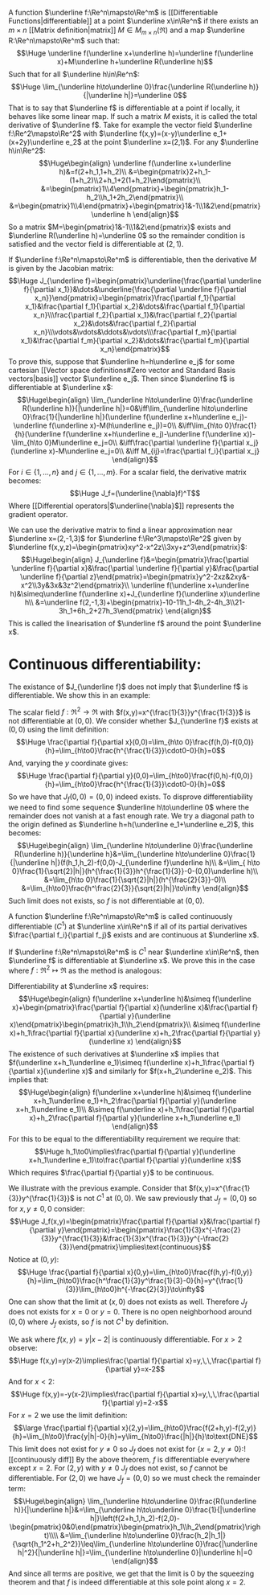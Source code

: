 A function $\underline f:\Re^n\mapsto\Re^m$ is [[Differentiable Functions|differentiable]] at a point $\underline x\in\Re^n$ if there exists an $m\times n$ [[Matrix definition|matrix]] $M\in M_{m\times n}(\Re)$ and a map $\underline R:\Re^n\mapsto\Re^m$ such that:$$\Huge \underline f(\underline x+\underline h)=\underline f(\underline x)+M\underline h+\underline R(\underline h)$$Such that for all $\underline h\in\Re^n$:$$\Huge \lim_{\underline h\to\underline 0}\frac{\underline R(\underline h)}{|\underline h|}=\underline 0$$That is to say that $\underline f$ is differentiable at a point if locally, it behaves like some linear map. If such a matrix $M$ exists, it is called the total derivative of $\underline f$. Take for example the vector field $\underline f:\Re^2\mapsto\Re^2$ with $\underline f(x,y)=(x-y)\underline e_1+(x+2y)\underline e_2$ at the point $\underline x=(2,1)$. For any $\underline h\in\Re^2$:$$\Huge\begin{align} 
\underline f(\underline x+\underline h)&=f(2+h_1,1+h_2)\\
&=\begin{pmatrix}2+h_1-(1+h_2)\\2+h_1+2(1+h_2)\end{pmatrix}\\
&=\begin{pmatrix}1\\4\end{pmatrix}+\begin{pmatrix}h_1-h_2\\h_1+2h_2\end{pmatrix}\\
&=\begin{pmatrix}1\\4\end{pmatrix}+\begin{pmatrix}1&-1\\1&2\end{pmatrix}\underline h
\end{align}$$So a matrix $M=\begin{pmatrix}1&-1\\1&2\end{pmatrix}$ exists and $\underline R(\underline h)=\underline 0$ so the remainder condition is satisfied and the vector field is differentiable at $(2,1)$.

If $\underline f:\Re^n\mapsto\Re^m$ is differentiable, then the derivative $M$ is given by the Jacobian matrix:$$\Huge J_{\underline f}=\begin{pmatrix}\underline{\frac{\partial \underline f}{\partial x_1}}&\dots&\underline{\frac{\partial \underline f}{\partial x_n}}\end{pmatrix}=\begin{pmatrix}\frac{\partial f_1}{\partial x_1}&\frac{\partial f_1}{\partial x_2}&\dots&\frac{\partial f_1}{\partial x_n}\\\frac{\partial f_2}{\partial x_1}&\frac{\partial f_2}{\partial x_2}&\dots&\frac{\partial f_2}{\partial x_n}\\\vdots&\vdots&\ddots&\vdots\\\frac{\partial f_m}{\partial x_1}&\frac{\partial f_m}{\partial x_2}&\dots&\frac{\partial f_m}{\partial x_n}\end{pmatrix}$$To prove this, suppose that $\underline h=h\underline e_j$ for some cartesian [[Vector space definitions#Zero vector and Standard Basis vectors|basis]] vector $\underline e_j$. Then since $\underline f$ is differentiable at $\underline x$:$$\Huge\begin{align}
\lim_{\underline h\to\underline 0}\frac{\underline R(\underline h)}{|\underline h|}=0&\iff\lim_{\underline h\to\underline 0}\frac{1}{|\underline h|}(\underline f(\underline x+h\underline e_j)-\underline f(\underline x)-M(h\underline e_j))=0\\
&\iff\lim_{h\to 0}\frac{1}{h}(\underline f(\underline x+h\underline e_j)-\underline f(\underline x))-\lim_{h\to 0}M\underline e_j=0\\
&\iff\frac{\partial \underline f}{\partial x_j}(\underline x)-M\underline e_j=0\\
&\iff M_{ij}=\frac{\partial f_i}{\partial x_j}
\end{align}$$For $i\in\{1,\dots,n\}$ and $j\in\{1,\dots,m\}$. For a scalar field, the derivative matrix becomes:$$\Huge J_f=(\underline{\nabla}f)^T$$Where [[Differential operators|$\underline{\nabla}$]] represents the gradient operator. 

We can use the derivative matrix to find a linear approximation near $\underline x=(2,-1,3)$ for $\underline f:\Re^3\mapsto\Re^2$ given by $\underline f(x,y,z)=\begin{pmatrix}xy^2-x^2z\\3xy+z^3\end{pmatrix}$:$$\Huge\begin{align}
J_{\underline f}&=\begin{pmatrix}\frac{\partial \underline f}{\partial x}&\frac{\partial \underline f}{\partial y}&\frac{\partial \underline f}{\partial z}\end{pmatrix}=\begin{pmatrix}y^2-2xz&2xy&-x^2\\3y&3x&3z^2\end{pmatrix}\\
\underline f(\underline x+\underline h)&\simeq\underline f(\underline x)+J_{\underline f}(\underline x)\underline h\\
&=\underline f(2,-1,3)+\begin{pmatrix}-10-11h_1-4h_2-4h_3\\21-3h_1+6h_2+27h_3\end{pmatrix}
\end{align}$$This is called the linearisation of $\underline f$ around the point $\underline x$.

# Continuous differentiability:

The existance of $J_{\underline f}$ does not imply that $\underline f$ is differentiable. We show this in an example:

The scalar field $f:\Re^2\to\Re$ with $f(x,y)=x^{\frac{1}{3}}y^{\frac{1}{3}}$ is not differentiable at $(0,0)$. We consider whether $J_{\underline f}$ exists at $(0,0)$ using the limit definition:$$\Huge \frac{\partial f}{\partial x}(0,0)=\lim_{h\to 0}\frac{f(h,0)-f(0,0)}{h}=\lim_{h\to0}\frac{h^{\frac{1}{3}}\cdot0-0}{h}=0$$And, varying the $y$ coordinate gives:$$\Huge \frac{\partial f}{\partial y}(0,0)=\lim_{h\to0}\frac{f(0,h)-f(0,0)}{h}=\lim_{h\to0}\frac{h^{\frac{1}{3}}\cdot0-0}{h}=0$$So we have that $J_{f}(0,0)=(0,0)$ indeed exists. To disprove differentiability we need to find some sequence $\underline h\to\underline 0$ where the remainder does not vanish at a fast enough rate. We try a diagonal path to the origin defined as $\underline h=h(\underline e_1+\underline e_2)$, this becomes:$$\Huge\begin{align}
\lim_{\underline h\to\underline 0}\frac{\underline R(\underline h)}{\underline h}&=\lim_{\underline h\to\underline 0}\frac{1}{|\underline h|}(f(h_1,h_2)-f(0,0)-J_{\underline f}\underline h)\\
&=\lim_{ h\to 0}\frac{1}{\sqrt{2}|h|}(h^{\frac{1}{3}}h^{\frac{1}{3}}-0-(0,0)\underline h)\\
&=\lim_{h\to 0}\frac{1}{\sqrt{2}|h|}(h^{\frac{2}{3}}-0)\\
&=\lim_{h\to0}\frac{h^\frac{2}{3}}{\sqrt{2}|h|}\to\infty
\end{align}$$Such limit does not exists, so $f$ is not differentiable at $(0,0)$.

A function $\underline f:\Re^n\mapsto\Re^m$ is called continuously differentiable ($C^1$) at $\underline x\in\Re^n$ if all of its partial derivatives $\frac{\partial f_i}{\partial f_j}$ exists and are continuous at $\underline x$.

If $\underline f:\Re^n\mapsto\Re^m$ is $C^1$ near $\underline x\in\Re^n$, then $\underline f$ is differentiable at $\underline x$. We prove this in the case where $f:\Re^2\mapsto\Re$ as the method is analogous:

Differentiability at $\underline x$ requires:$$\Huge\begin{align}
f(\underline x+\underline h)&\simeq f(\underline x)+\begin{pmatrix}\frac{\partial f}{\partial x}(\underline x)&\frac{\partial f}{\partial y}(\underline x)\end{pmatrix}\begin{pmatrix}h_1\\h_2\end{pmatrix}\\
&\simeq f(\underline x)+h_1\frac{\partial f}{\partial x}(\underline x)+h_2\frac{\partial f}{\partial y}(\underline x)
\end{align}$$The existence of such derivatives at $\underline x$ implies that $f(\underline x+h_1\underline e_1)\simeq f(\underline x)+h_1\frac{\partial f}{\partial x}(\underline x)$ and similarly for $f(x+h_2\underline e_2)$. This implies that:$$\Huge\begin{align}
f(\underline x+\underline h)&\simeq f(\underline x+h_1\underline e_1)+h_2\frac{\partial f}{\partial y}(\underline x+h_1\underline e_1)\\
&\simeq f(\underline x)+h_1\frac{\partial f}{\partial x}+h_2\frac{\partial f}{\partial y}(\underline x+h_1\underline e_1)
\end{align}$$For this to be equal to the differentiability requirement we require that:$$\Huge h_1\to0\implies\frac{\partial f}{\partial y}(\underline x+h_1\underline e_1)\to\frac{\partial f}{\partial y}(\underline x)$$Which requires $\frac{\partial f}{\partial y}$ to be continuous.

We illustrate with the previous example. Consider that $f(x,y)=x^{\frac{1}{3}}y^{\frac{1}{3}}$ is not $C^1$ at $(0,0)$. We saw previously that $J_f=(0,0)$ so for $x,y\neq0,0$ consider:$$\Huge J_f(x,y)=\begin{pmatrix}\frac{\partial f}{\partial x}&\frac{\partial f}{\partial y}\end{pmatrix}=\begin{pmatrix}\frac{1}{3}x^{-\frac{2}{3}}y^{\frac{1}{3}}&\frac{1}{3}x^{\frac{1}{3}}y^{-\frac{2}{3}}\end{pmatrix}\implies\text{continuous}$$Notice at $(0,y)$:$$\Huge \frac{\partial f}{\partial x}(0,y)=\lim_{h\to0}\frac{f(h,y)-f(0,y)}{h}=\lim_{h\to0}\frac{h^\frac{1}{3}y^\frac{1}{3}-0}{h}=y^{\frac{1}{3}}\lim_{h\to0}h^{-\frac{2}{3}}\to\infty$$One can show that the limit at $(x,0)$ does not exists as well. Therefore $J_f$ does not exists for $x=0$ or $y=0$. There is no open neighborhood around $(0,0)$ where $J_f$ exists, so $f$ is not $C^1$ by definition.

We ask where $f(x,y)=y|x-2|$ is continuously differentiable. For $x>2$ observe:$$\Huge f(x,y)=y(x-2)\implies\frac{\partial f}{\partial x}=y,\,\,\frac{\partial f}{\partial y}=x-2$$And for $x<2$:$$\Huge f(x,y)=-y(x-2)\implies\frac{\partial f}{\partial x}=y,\,\,\frac{\partial f}{\partial y}=2-x$$For $x=2$ we use the limit definition:$$\large \frac{\partial f}{\partial x}(2,y)=\lim_{h\to0}\frac{f(2+h,y)-f(2,y)}{h}=\lim_{h\to0}\frac{y|h|-0}{h}=y\lim_{h\to0}\frac{|h|}{h}\to\text{DNE}$$This limit does not exist for $y\neq0$ so $J_f$ does not exist for $\{x=2,y\neq0\}$:![[continuously diff]]
By the above theorem, $f$ is differentiable everywhere except $x=2$. For $(2,y)$ with $y\neq0$ $J_f$ does not exist, so $f$ cannot be differentiable. For $(2,0)$ we have $J_f=(0,0)$ so we must check the remainder term:$$\Huge\begin{align}
\lim_{\underline h\to\underline 0}\frac{R(\underline h)}{|\underline h|}&=\lim_{\underline h\to\underline 0}\frac{1}{|\underline h|}\left(f(2+h_1,h_2)-f(2,0)-\begin{pmatrix}0&0\end{pmatrix}\begin{pmatrix}h_1\\h_2\end{pmatrix}\right)\\\\
&=\lim_{\underline h\to\underline 0}\frac{h_2|h_1|}{\sqrt{h_1^2+h_2^2}}\leq\lim_{\underline h\to\underline 0}\frac{|\underline h|^2}{|\underline h|}=\lim_{\underline h\to\underline 0}|\underline h|=0
\end{align}$$And since all terms are positive, we get that the limit is $0$ by the squeezing theorem and that $f$ is indeed differentiable at this sole point along $x=2$.